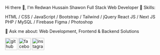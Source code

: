Hi there 👋, I'm Redwan Hussain Shawon
Full Stack Web Developer
🚀 Skills:

HTML / CSS / JavaScript / Bootstrap / Tailwind / jQuery
React JS / Next JS
PHP / MySQL / Firebase
Figma / Photoshop

💬 Ask me about: Web Development, Frontend & Backend Solutions




[<img src='https://cdn.jsdelivr.net/npm/simple-icons@3.0.1/icons/github.svg' alt='github' height='40'>](https://github.com/Redwan-Hussain-Shawon)  [<img src='https://cdn.jsdelivr.net/npm/simple-icons@3.0.1/icons/facebook.svg' alt='facebook' height='40'>](https://www.facebook.com/redwan.shawon.14)  [<img src='https://cdn.jsdelivr.net/npm/simple-icons@3.0.1/icons/instagram.svg' alt='instagram' height='40'>](https://www.instagram.com/rhs_redwan/)  


